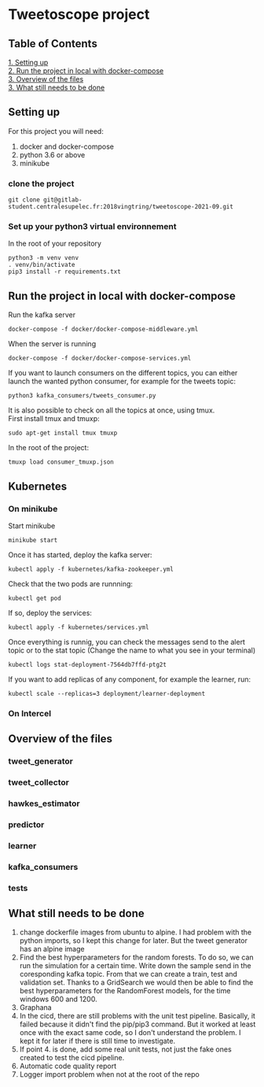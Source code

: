 # Tweetoscope project

## Table of Contents 
[1. Setting up](#setting-up) <br>
[2. Run the project in local with docker-compose](#run-the-project-in-local-with-docker-compose) <br>
[3. Overview of the files](#overview-of-the-files) <br>
[3. What still needs to be done](#what-still-needs-to-be-done)

## Setting up

For this project you will need: <br>
<ol>
  <li> docker and docker-compose </li>
  <li> python 3.6 or above</li>
  <li> minikube</li>
</ol>

### clone the project
```
git clone git@gitlab-student.centralesupelec.fr:2018vingtring/tweetoscope-2021-09.git
```
### Set up your python3 virtual environnement

In the root of your repository
```
python3 -m venv venv
. venv/bin/activate
pip3 install -r requirements.txt
```

## Run the project in local with docker-compose

Run the kafka server
```
docker-compose -f docker/docker-compose-middleware.yml
```
When the server is running
```
docker-compose -f docker/docker-compose-services.yml
```

If you want to launch consumers on the different topics, you can either launch the wanted python consumer, for example for the tweets topic: <br>
```
python3 kafka_consumers/tweets_consumer.py
```
It is also possible to check on all the topics at once, using tmux.<br>
First install tmux and tmuxp: <br>
```
sudo apt-get install tmux tmuxp
```
In the root of the project: 
```
tmuxp load consumer_tmuxp.json
```

## Kubernetes

### On minikube

Start minikube
```
minikube start
```
Once it has started, deploy the kafka server:
```
kubectl apply -f kubernetes/kafka-zookeeper.yml
```
Check that the two pods are runnning:
```
kubectl get pod
```
If so, deploy the services:
```
kubectl apply -f kubernetes/services.yml
```
Once everything is runnig, you can check the messages send to the alert topic or to the stat topic (Change the name to what you see in your terminal)
```
kubectl logs stat-deployment-7564db7ffd-ptg2t
```
If you want to add replicas of any component, for example the learner, run:
```
kubectl scale --replicas=3 deployment/learner-deployment
```

### On Intercel

## Overview of the files

### tweet_generator

### tweet_collector

### hawkes_estimator

### predictor

### learner

### kafka_consumers

### tests

## What still needs to be done
1. change dockerfile images from ubuntu to alpine. I had problem with the python imports, so I kept this change for later. But the tweet generator has an alpine image
2. Find the best hyperparameters for the random forests. To do so, we can run the simulation for a certain time. Write down the sample send in the coresponding kafka topic. From that we can create a train, test and validation set. Thanks to a GridSearch we would then be able to find the best hyperparameters for the RandomForest models, for the time windows 600 and 1200.
3. Graphana
4. In the cicd, there are still problems with the unit test pipeline. Basically, it failed because it didn't find the pip/pip3 command. But it worked at least once with the exact same code, so I don't understand the problem. I kept it for later if there is still time to investigate.
5. If point 4. is done, add some real unit tests, not just the fake ones created to test the cicd pipeline.
6. Automatic code quality report
7. Logger import problem when not at the root of the repo